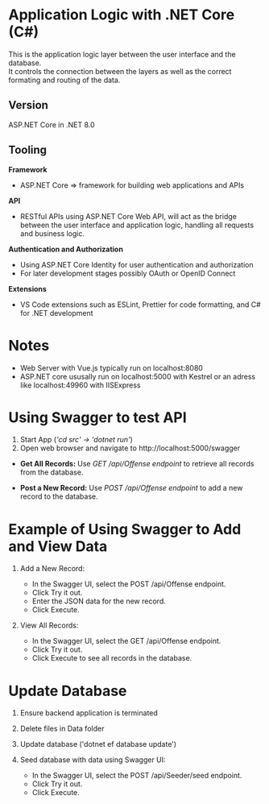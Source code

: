 # Application Logic with .NET Core (C#)

This is the application logic layer between the user interface and the database. \
It controls the connection between the layers as well as the correct formating and routing of the data.

## Version

ASP.NET Core in .NET 8.0

## Tooling

**Framework**
- ASP.NET Core => framework for building web applications and APIs

**API**
- RESTful APIs using ASP.NET Core Web API, will act as the bridge between the user interface and application logic, handling all requests and business logic.

**Authentication and Authorization**
- Using ASP.NET Core Identity for user authentication and authorization
- For later development stages possibly OAuth or OpenID Connect

**Extensions**
- VS Code extensions such as ESLint, Prettier for code formatting, and C# for .NET development


# Notes

- Web Server with Vue.js typically run on localhost:8080
- ASP.NET core ususally run on localhost:5000 with Kestrel or an adress like localhost:49960 with IISExpress

# Using Swagger to test API
1. Start App (_'cd src' -> 'dotnet run'_)
2. Open web browser and navigate to http://localhost:5000/swagger 

- **Get All Records:** Use _GET /api/Offense endpoint_ to retrieve all records from the database.

- **Post a New Record:** Use _POST /api/Offense endpoint_ to add a new record to the database.


# Example of Using Swagger to Add and View Data
1. Add a New Record:

    - In the Swagger UI, select the POST /api/Offense endpoint.
    - Click Try it out.
    - Enter the JSON data for the new record.
    - Click Execute.

2. View All Records:

    - In the Swagger UI, select the GET /api/Offense endpoint.
    - Click Try it out.
    - Click Execute to see all records in the database.

# Update Database
1. Ensure backend application is terminated
2. Delete files in Data folder
3. Update database ('dotnet ef database update')
4. Seed database with data using Swagger UI:

    - In the Swagger UI, select the POST /api/Seeder/seed endpoint.
    - Click Try it out.
    - Click Execute.
